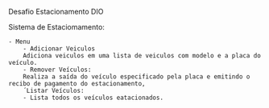 
Desafio Estacionamento DIO

Sistema de Estaciomamento:

    - Menu
        - Adicionar Veiculos
        Adiciona veiculos em uma lista de veiculos com modelo e a placa do veículo.
        - Remover Veículos:
        Realiza a saída do veículo especificado pela placa e emitindo o recibo de pagamento do estacionamento,
        ´Listar Veículos:
        - Lista todos os veículos eatacionados.


